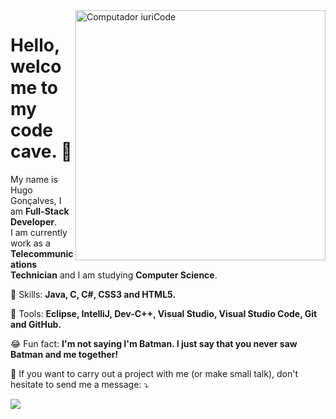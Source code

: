 <img src="https://raw.githubusercontent.com/MicaelliMedeiros/micaellimedeiros/master/image/computer-illustration.png" min-width="400px" max-width="400px" width="400px" align="right" alt="Computador iuriCode">

<p align="left">
  <h1>Hello, welcome to my code cave. 🦇</h1> 
  My name is Hugo Gonçalves, I am <strong>Full-Stack Developer</strong>.<br>
  I am currently work as a <strong>Telecommunications Technician</strong> and I am studying <strong>Computer Science</strong>.
</p>

<p align="left">
  🦄 Skills: <strong>Java, C, C#, CSS3 and HTML5.</strong>
</p>

<p align="left">
  💼 Tools: <strong>Eclipse, IntelliJ, Dev-C++, Visual Studio, Visual Studio Code, Git and GitHub.</strong>
</p>

<p align="left">
  😂 Fun fact: <strong>I'm not saying I'm Batman. I just say that you never saw Batman and me together!</strong>
</p>

<p align="left">
  💌 If you want to carry out a project with me (or make small talk), don't hesitate to send me a message: ⤵️
</p>
  
  <a href="https://www.linkedin.com/in/huugoncalves" target="_blank" alt="Linkedin">
  <img src="https://img.shields.io/badge/-Linkedin-0e76a8?style=for-the-badge&logo=Linkedin&logoColor=white&link=https://www.linkedin.com/in/huugoncalves" /></a>
</p> 

